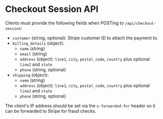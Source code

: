 # Checkout Session API

Clients must provide the following fields when POSTing to `/api/checkout-session`:

- `customer` (string, optional): Stripe customer ID to attach the payment to.
- `billing_details` (object):
  - `name` (string)
  - `email` (string)
  - `address` (object): `line1`, `city`, `postal_code`, `country` plus optional `line2` and `state`
  - `phone` (string, optional)
- `shipping` (object):
  - `name` (string)
  - `address` (object): `line1`, `city`, `postal_code`, `country` plus optional `line2` and `state`
  - `phone` (string, optional)

The client's IP address should be set via the `x-forwarded-for` header so it can be forwarded to Stripe for fraud checks.

